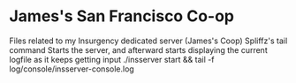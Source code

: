 # James's San Francisco Co-op
Files related to my Insurgency dedicated server (James's Coop)
Spliffz's tail command
Starts the server, and afterward starts displaying the current logfile as it keeps getting input
./insserver start && tail -f log/console/insserver-console.log
